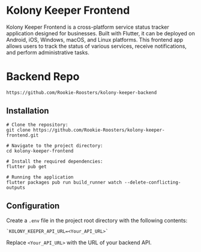 # Kolony Keeper Frontend

Kolony Keeper Frontend is a cross-platform service status tracker application designed for businesses. Built with Flutter, it can be deployed on Android, iOS, Windows, macOS, and Linux platforms. This frontend app allows users to track the status of various services, receive notifications, and perform administrative tasks.

# Backend Repo

    https://github.com/Rookie-Roosters/kolony-keeper-backend

## Installation

    # Clone the repository:
    git clone https://github.com/Rookie-Roosters/kolony-keeper-frontend.git

    # Navigate to the project directory:
    cd kolony-keeper-frontend

    # Install the required dependencies:
    flutter pub get

    # Running the application
    flutter packages pub run build_runner watch --delete-conflicting-outputs

## Configuration

Create a `.env` file in the project root directory with the following contents:

    `KOLONY_KEEPER_API_URL=<Your_API_URL>`

Replace `<Your_API_URL>` with the URL of your backend API.
